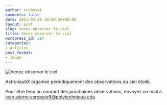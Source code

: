 ```yaml
---
author: xcubesat
comments: false
date: 2013-03-26 10:09:28+00:00
layout: post
slug: venez-observer-le-ciel
title: Venez observer le ciel
wordpress_id: 297
categories:
- Articles
post_format:
- Image
---
```


![Venez observer le ciel](http://xspacecenter.files.wordpress.com/2013/03/voie-lactee-dans-le-wyoming-eric-heinz.jpg)



AstronautiX organise périodiquement des observations du ciel étoilé.

Pour être tenu au courant des prochaines observations, envoyez un mail à jean-pierre.voropaieff@polytechnique.edu
